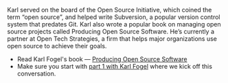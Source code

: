 Karl served on the board of the Open Source Initiative, which coined the term “open source”, and helped write Subversion, a popular version control system that predates Git. Karl also wrote a popular book on managing open source projects called Producing Open Source Software. He’s currently a partner at Open Tech Strategies, a firm that helps major organizations use open source to achieve their goals.

- Read Karl Fogel's book — [Producing Open Source Software](http://producingoss.com/)
- Make sure you start with [part 1 with Karl Fogel](https://changelog.com/rfc/1) where we kick off this conversation.
